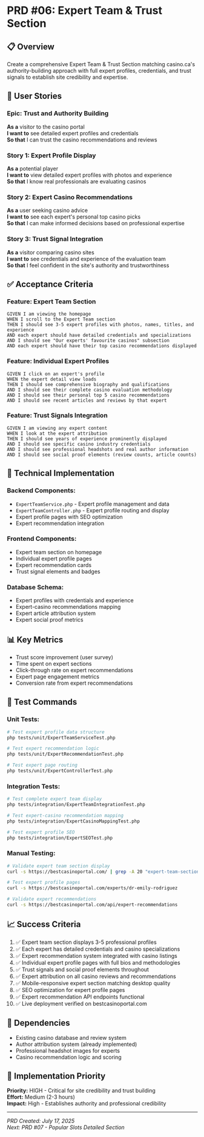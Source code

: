 # PRD #06: Expert Team & Trust Section

## 📋 **Overview**
Create a comprehensive Expert Team & Trust Section matching casino.ca's authority-building approach with full expert profiles, credentials, and trust signals to establish site credibility and expertise.

## 🎯 **User Stories**

### Epic: Trust and Authority Building
**As a** visitor to the casino portal  
**I want to** see detailed expert profiles and credentials  
**So that** I can trust the casino recommendations and reviews

### Story 1: Expert Profile Display
**As a** potential player  
**I want to** view detailed expert profiles with photos and experience  
**So that** I know real professionals are evaluating casinos

### Story 2: Expert Casino Recommendations
**As a** user seeking casino advice  
**I want to** see each expert's personal top casino picks  
**So that** I can make informed decisions based on professional expertise

### Story 3: Trust Signal Integration
**As a** visitor comparing casino sites  
**I want to** see credentials and experience of the evaluation team  
**So that** I feel confident in the site's authority and trustworthiness

## ✅ **Acceptance Criteria**

### Feature: Expert Team Section
```gherkin
GIVEN I am viewing the homepage
WHEN I scroll to the Expert Team section
THEN I should see 3-5 expert profiles with photos, names, titles, and experience
AND each expert should have detailed credentials and specializations
AND I should see "Our experts' favourite casinos" subsection
AND each expert should have their top casino recommendations displayed
```

### Feature: Individual Expert Profiles
```gherkin
GIVEN I click on an expert's profile
WHEN the expert detail view loads
THEN I should see comprehensive biography and qualifications
AND I should see their complete casino evaluation methodology
AND I should see their personal top 5 casino recommendations
AND I should see recent articles and reviews by that expert
```

### Feature: Trust Signals Integration
```gherkin
GIVEN I am viewing any expert content
WHEN I look at the expert attribution
THEN I should see years of experience prominently displayed
AND I should see specific casino industry credentials
AND I should see professional headshots and real author information
AND I should see social proof elements (review counts, article counts)
```

## 🔧 **Technical Implementation**

### Backend Components:
- `ExpertTeamService.php` - Expert profile management and data
- `ExpertTeamController.php` - Expert profile routing and display
- Expert profile pages with SEO optimization
- Expert recommendation integration

### Frontend Components:
- Expert team section on homepage
- Individual expert profile pages
- Expert recommendation cards
- Trust signal elements and badges

### Database Schema:
- Expert profiles with credentials and experience
- Expert-casino recommendations mapping
- Expert article attribution system
- Expert social proof metrics

## 📊 **Key Metrics**
- Trust score improvement (user survey)
- Time spent on expert sections
- Click-through rate on expert recommendations
- Expert page engagement metrics
- Conversion rate from expert recommendations

## 🧪 **Test Commands**

### Unit Tests:
```bash
# Test expert profile data structure
php tests/unit/ExpertTeamServiceTest.php

# Test expert recommendation logic
php tests/unit/ExpertRecommendationTest.php

# Test expert page routing
php tests/unit/ExpertControllerTest.php
```

### Integration Tests:
```bash
# Test complete expert team display
php tests/integration/ExpertTeamIntegrationTest.php

# Test expert-casino recommendation mapping
php tests/integration/ExpertCasinoMappingTest.php

# Test expert profile SEO
php tests/integration/ExpertSEOTest.php
```

### Manual Testing:
```bash
# Validate expert team section display
curl -s https://bestcasinoportal.com/ | grep -A 20 "expert-team-section"

# Test expert profile pages
curl -s https://bestcasinoportal.com/experts/dr-emily-rodriguez

# Validate expert recommendations
curl -s https://bestcasinoportal.com/api/expert-recommendations
```

## 📈 **Success Criteria**
1. ✅ Expert team section displays 3-5 professional profiles
2. ✅ Each expert has detailed credentials and casino specializations  
3. ✅ Expert recommendation system integrated with casino listings
4. ✅ Individual expert profile pages with full bios and methodologies
5. ✅ Trust signals and social proof elements throughout
6. ✅ Expert attribution on all casino reviews and recommendations
7. ✅ Mobile-responsive expert section matching desktop quality
8. ✅ SEO optimization for expert profile pages
9. ✅ Expert recommendation API endpoints functional
10. ✅ Live deployment verified on bestcasinoportal.com

## 🔗 **Dependencies**
- Existing casino database and review system
- Author attribution system (already implemented)
- Professional headshot images for experts
- Casino recommendation logic and scoring

## 📅 **Implementation Priority**
**Priority:** HIGH - Critical for site credibility and trust building  
**Effort:** Medium (2-3 hours)  
**Impact:** High - Establishes authority and professional credibility

---
*PRD Created: July 17, 2025*  
*Next: PRD #07 - Popular Slots Detailed Section*
